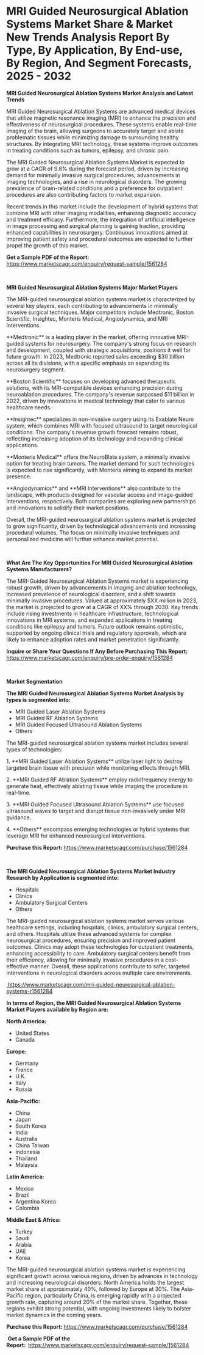 <p><h1>MRI Guided Neurosurgical Ablation Systems Market Share & Market New Trends Analysis Report By Type, By Application, By End-use, By Region, And Segment Forecasts, 2025 - 2032</h1></p><p><strong>MRI Guided Neurosurgical Ablation Systems Market Analysis and Latest Trends</strong></p>
<p><p>MRI Guided Neurosurgical Ablation Systems are advanced medical devices that utilize magnetic resonance imaging (MRI) to enhance the precision and effectiveness of neurosurgical procedures. These systems enable real-time imaging of the brain, allowing surgeons to accurately target and ablate problematic tissues while minimizing damage to surrounding healthy structures. By integrating MRI technology, these systems improve outcomes in treating conditions such as tumors, epilepsy, and chronic pain.</p><p>The MRI Guided Neurosurgical Ablation Systems Market is expected to grow at a CAGR of 9.8% during the forecast period, driven by increasing demand for minimally invasive surgical procedures, advancements in imaging technologies, and a rise in neurological disorders. The growing prevalence of brain-related conditions and a preference for outpatient procedures are also contributing factors to market expansion. </p><p>Recent trends in this market include the development of hybrid systems that combine MRI with other imaging modalities, enhancing diagnostic accuracy and treatment efficacy. Furthermore, the integration of artificial intelligence in image processing and surgical planning is gaining traction, providing enhanced capabilities in neurosurgery. Continuous innovations aimed at improving patient safety and procedural outcomes are expected to further propel the growth of this market.</p></p>
<p><strong>Get a Sample PDF of the Report:&nbsp;</strong> <a href="https://www.marketscagr.com/enquiry/request-sample/1561284?utm_campaign=3222&utm_medium=2&utm_source=Github&utm_content=ia&utm_term=14042025&utm_id=mri-guided-neurosurgical-ablation-systems">https://www.marketscagr.com/enquiry/request-sample/1561284</a></p>
<p>&nbsp;</p>
<p><strong>MRI Guided Neurosurgical Ablation Systems Major Market Players</strong></p>
<p><p>The MRI-guided neurosurgical ablation systems market is characterized by several key players, each contributing to advancements in minimally invasive surgical techniques. Major competitors include Medtronic, Boston Scientific, Insightec, Monteris Medical, Angiodynamics, and MRI Interventions.</p><p>**Medtronic** is a leading player in the market, offering innovative MRI-guided systems for neurosurgery. The company's strong focus on research and development, coupled with strategic acquisitions, positions it well for future growth. In 2023, Medtronic reported sales exceeding $30 billion across all its divisions, with a specific emphasis on expanding its neurosurgery segment.</p><p>**Boston Scientific** focuses on developing advanced therapeutic solutions, with its MRI-compatible devices enhancing precision during neuroablation procedures. The company's revenue surpassed $11 billion in 2022, driven by innovations in medical technology that cater to various healthcare needs.</p><p>**Insightec** specializes in non-invasive surgery using its Exablate Neuro system, which combines MRI with focused ultrasound to target neurological conditions. The company's revenue growth forecast remains robust, reflecting increasing adoption of its technology and expanding clinical applications.</p><p>**Monteris Medical** offers the NeuroBlate system, a minimally invasive option for treating brain tumors. The market demand for such technologies is expected to rise significantly, with Monteris aiming to expand its market presence.</p><p>**Angiodynamics** and **MRI Interventions** also contribute to the landscape, with products designed for vascular access and image-guided interventions, respectively. Both companies are exploring new partnerships and innovations to solidify their market positions.</p><p>Overall, the MRI-guided neurosurgical ablation systems market is projected to grow significantly, driven by technological advancements and increasing procedural volumes. The focus on minimally invasive techniques and personalized medicine will further enhance market potential.</p></p>
<p>&nbsp;</p>
<p><strong>What Are The Key Opportunities For MRI Guided Neurosurgical Ablation Systems Manufacturers?</strong></p>
<p><p>The MRI-Guided Neurosurgical Ablation Systems market is experiencing robust growth, driven by advancements in imaging and ablation technology, increased prevalence of neurological disorders, and a shift towards minimally invasive procedures. Valued at approximately $XX million in 2023, the market is projected to grow at a CAGR of XX% through 2030. Key trends include rising investments in healthcare infrastructure, technological innovations in MRI systems, and expanded applications in treating conditions like epilepsy and tumors. Future outlook remains optimistic, supported by ongoing clinical trials and regulatory approvals, which are likely to enhance adoption rates and market penetration significantly.</p></p>
<p><strong>Inquire or Share Your Questions If Any Before Purchasing This Report:</strong> <a href="https://www.marketscagr.com/enquiry/pre-order-enquiry/1561284?utm_campaign=3222&utm_medium=2&utm_source=Github&utm_content=ia&utm_term=14042025&utm_id=mri-guided-neurosurgical-ablation-systems">https://www.marketscagr.com/enquiry/pre-order-enquiry/1561284</a></p>
<p>&nbsp;</p>
<p><strong>Market Segmentation</strong></p>
<p><strong>The MRI Guided Neurosurgical Ablation Systems Market Analysis by types is segmented into:</strong></p>
<p><ul><li>MRI Guided Laser Ablation Systems</li><li>MRI Guided RF Ablation Systems</li><li>MRI Guided Focused Ultrasound Ablation Systems</li><li>Others</li></ul></p>
<p><p>The MRI-guided neurosurgical ablation systems market includes several types of technologies: </p><p>1. **MRI Guided Laser Ablation Systems** utilize laser light to destroy targeted brain tissue with precision while monitoring effects through MRI.</p><p>   </p><p>2. **MRI Guided RF Ablation Systems** employ radiofrequency energy to generate heat, effectively ablating tissue while imaging the procedure in real-time.</p><p>3. **MRI Guided Focused Ultrasound Ablation Systems** use focused ultrasound waves to target and disrupt tissue non-invasively under MRI guidance.</p><p>4. **Others** encompass emerging technologies or hybrid systems that leverage MRI for enhanced neurosurgical interventions.</p></p>
<p><strong>Purchase this Report:&nbsp;</strong><a href="https://www.marketscagr.com/purchase/1561284?utm_campaign=3222&utm_medium=2&utm_source=Github&utm_content=ia&utm_term=14042025&utm_id=mri-guided-neurosurgical-ablation-systems">https://www.marketscagr.com/purchase/1561284</a></p>
<p>&nbsp;</p>
<p><strong>The MRI Guided Neurosurgical Ablation Systems Market Industry Research by Application is segmented into:</strong></p>
<p><ul><li>Hospitals</li><li>Clinics</li><li>Ambulatory Surgical Centers</li><li>Others</li></ul></p>
<p><p>The MRI-guided neurosurgical ablation systems market serves various healthcare settings, including hospitals, clinics, ambulatory surgical centers, and others. Hospitals utilize these advanced systems for complex neurosurgical procedures, ensuring precision and improved patient outcomes. Clinics may adopt these technologies for outpatient treatments, enhancing accessibility to care. Ambulatory surgical centers benefit from their efficiency, allowing for minimally invasive procedures in a cost-effective manner. Overall, these applications contribute to safer, targeted interventions in neurological disorders across multiple care environments.</p></p>
<p><a href="https://www.marketscagr.com/mri-guided-neurosurgical-ablation-systems-r1561284?utm_campaign=3222&utm_medium=2&utm_source=Github&utm_content=ia&utm_term=14042025&utm_id=mri-guided-neurosurgical-ablation-systems">&nbsp;https://www.marketscagr.com/mri-guided-neurosurgical-ablation-systems-r1561284</a></p>
<p><strong>In terms of Region, the MRI Guided Neurosurgical Ablation Systems Market Players available by Region are:</strong></p>
<p>
    <p> <strong> North America: </strong>
        <ul>
            <li>United States</li>
            <li>Canada</li>
        </ul>
        </p> 
    <p> <strong> Europe: </strong>
        <ul>
            <li>Germany</li>
            <li>France</li>
            <li>U.K.</li>
            <li>Italy</li>
            <li>Russia</li>
        </ul>
        </p> 
    <p> <strong> Asia-Pacific: </strong>
        <ul>
            <li>China</li>
            <li>Japan</li>
            <li>South Korea</li>
            <li>India</li>
            <li>Australia</li>
            <li>China Taiwan</li>
            <li>Indonesia</li>
            <li>Thailand</li>
            <li>Malaysia</li>
        </ul>
        </p> 
    <p> <strong> Latin America: </strong>
        <ul>
            <li>Mexico</li>
            <li>Brazil</li>
            <li>Argentina Korea</li>
            <li>Colombia</li>
        </ul>
        </p> 
    <p> <strong> Middle East & Africa: </strong>
        <ul>
            <li>Turkey</li>
            <li>Saudi</li>
            <li>Arabia</li>
            <li>UAE</li>
            <li>Korea</li>
        </ul>
    </p>
    </p>
<p><p>The MRI-guided neurosurgical ablation systems market is experiencing significant growth across various regions, driven by advances in technology and increasing neurological disorders. North America holds the largest market share at approximately 40%, followed by Europe at 30%. The Asia-Pacific region, particularly China, is emerging rapidly with a projected growth rate, capturing around 20% of the market share. Together, these regions exhibit strong potential, with ongoing investments likely to bolster market dynamics in the coming years.</p></p>
<p><strong>Purchase this Report: </strong><a href="https://www.marketscagr.com/purchase/1561284?utm_campaign=3222&utm_medium=2&utm_source=Github&utm_content=ia&utm_term=14042025&utm_id=mri-guided-neurosurgical-ablation-systems">https://www.marketscagr.com/purchase/1561284</a></p>
<p>&nbsp;<strong>Get a Sample PDF of the Report:&nbsp;&nbsp;</strong><a href="https://www.marketscagr.com/enquiry/request-sample/1561284?utm_campaign=3222&utm_medium=2&utm_source=Github&utm_content=ia&utm_term=14042025&utm_id=mri-guided-neurosurgical-ablation-systems">https://www.marketscagr.com/enquiry/request-sample/1561284</a></p>
<p><strong></strong></p>
<p><p></p><p></p><p></p></p>